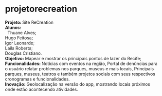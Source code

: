 # projetorecreation
<b> Projeto: </b> Site ReCreation <br>
<b> Alunos: </b> <br>
&nbsp;&nbsp;Thuane Alves; <br>
        Hugo Feitosa; <br>
        Igor Leonardo; <br>
        Laila Roberta; <br>
        Douglas Cristiano. <br>
<b> Objetivo: </b>Mapear e mostrar os principais pontos de lazer do Recife; <br>
<b> Funcionalidades: </b>Notícias com eventos na região, Portal de denúncias para o usuário relatar problemas nos parques, museus e mais locais, Principais parques, museus, teatros e também projetos sociais com seus respectivos cronogramas e funcionalidades. <br>
<b>Inovação: </b>Geolocalização na versão do app, mostrando locais próximos onde estão acontecendo atividades. <br>
